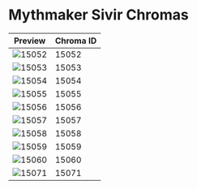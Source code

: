 # Mythmaker Sivir Chromas

| Preview | Chroma ID |
|---------|-----------|
| ![15052](https://raw.communitydragon.org/latest/plugins/rcp-be-lol-game-data/global/default/v1/champion-chroma-images/15/15052.png) | 15052 |
| ![15053](https://raw.communitydragon.org/latest/plugins/rcp-be-lol-game-data/global/default/v1/champion-chroma-images/15/15053.png) | 15053 |
| ![15054](https://raw.communitydragon.org/latest/plugins/rcp-be-lol-game-data/global/default/v1/champion-chroma-images/15/15054.png) | 15054 |
| ![15055](https://raw.communitydragon.org/latest/plugins/rcp-be-lol-game-data/global/default/v1/champion-chroma-images/15/15055.png) | 15055 |
| ![15056](https://raw.communitydragon.org/latest/plugins/rcp-be-lol-game-data/global/default/v1/champion-chroma-images/15/15056.png) | 15056 |
| ![15057](https://raw.communitydragon.org/latest/plugins/rcp-be-lol-game-data/global/default/v1/champion-chroma-images/15/15057.png) | 15057 |
| ![15058](https://raw.communitydragon.org/latest/plugins/rcp-be-lol-game-data/global/default/v1/champion-chroma-images/15/15058.png) | 15058 |
| ![15059](https://raw.communitydragon.org/latest/plugins/rcp-be-lol-game-data/global/default/v1/champion-chroma-images/15/15059.png) | 15059 |
| ![15060](https://raw.communitydragon.org/latest/plugins/rcp-be-lol-game-data/global/default/v1/champion-chroma-images/15/15060.png) | 15060 |
| ![15071](https://raw.communitydragon.org/latest/plugins/rcp-be-lol-game-data/global/default/v1/champion-chroma-images/15/15071.png) | 15071 |